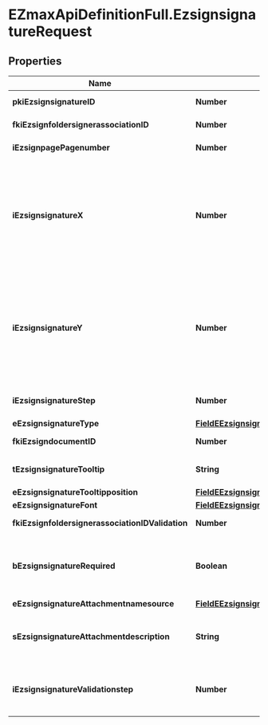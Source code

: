 # EZmaxApiDefinitionFull.EzsignsignatureRequest

## Properties

Name | Type | Description | Notes
------------ | ------------- | ------------- | -------------
**pkiEzsignsignatureID** | **Number** | The unique ID of the Ezsignsignature | [optional] 
**fkiEzsignfoldersignerassociationID** | **Number** | The unique ID of the Ezsignfoldersignerassociation | 
**iEzsignpagePagenumber** | **Number** | The page number in the Ezsigndocument | 
**iEzsignsignatureX** | **Number** | The X coordinate (Horizontal) where to put the Ezsignsignature on the page.  Coordinate is calculated at 100dpi (dot per inch). So for example, if you want to put the Ezsignsignature 2 inches from the left border of the page, you would use \&quot;200\&quot; for the X coordinate. | 
**iEzsignsignatureY** | **Number** | The Y coordinate (Vertical) where to put the Ezsignsignature on the page.  Coordinate is calculated at 100dpi (dot per inch). So for example, if you want to put the Ezsignsignature 3 inches from the top border of the page, you would use \&quot;300\&quot; for the Y coordinate. | 
**iEzsignsignatureStep** | **Number** | The step when the Ezsignsigner will be invited to sign | 
**eEzsignsignatureType** | [**FieldEEzsignsignatureType**](FieldEEzsignsignatureType.md) |  | 
**fkiEzsigndocumentID** | **Number** | The unique ID of the Ezsigndocument | 
**tEzsignsignatureTooltip** | **String** | A tooltip that will be presented to Ezsignsigner about the Ezsignsignature | [optional] 
**eEzsignsignatureTooltipposition** | [**FieldEEzsignsignatureTooltipposition**](FieldEEzsignsignatureTooltipposition.md) |  | [optional] 
**eEzsignsignatureFont** | [**FieldEEzsignsignatureFont**](FieldEEzsignsignatureFont.md) |  | [optional] 
**fkiEzsignfoldersignerassociationIDValidation** | **Number** | The unique ID of the Ezsignfoldersignerassociation | [optional] 
**bEzsignsignatureRequired** | **Boolean** | Whether the Ezsignsignature is required or not. This field is relevant only with Ezsignsignature with eEzsignsignatureType &#x3D; Attachments. | [optional] 
**eEzsignsignatureAttachmentnamesource** | [**FieldEEzsignsignatureAttachmentnamesource**](FieldEEzsignsignatureAttachmentnamesource.md) |  | [optional] 
**sEzsignsignatureAttachmentdescription** | **String** | The description attached to the attachment name added in Ezsignsignature of eEzsignsignatureType Attachments | [optional] 
**iEzsignsignatureValidationstep** | **Number** | The step when the Ezsignsigner will be invited to validate the Ezsignsignature of eEzsignsignatureType Attachments | [optional] 


